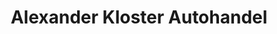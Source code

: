 ---
title: "Alexander Kloster Autohandel"
url: /fluorn-winzeln/alexander-kloster-autohandel/
shop: Autowerkstatt
---